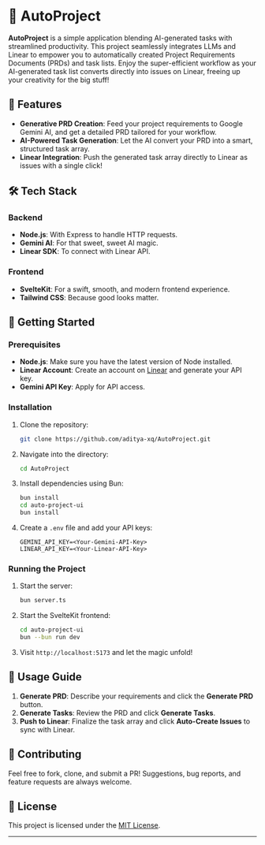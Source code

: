 # 🚀 AutoProject

**AutoProject** is a simple application blending AI-generated tasks with streamlined productivity. This project seamlessly integrates LLMs and Linear to empower you to automatically created Project Requirements Documents (PRDs) and task lists. Enjoy the super-efficient workflow as your AI-generated task list converts directly into issues on Linear, freeing up your creativity for the big stuff!

## 🌟 Features
- **Generative PRD Creation**: Feed your project requirements to Google Gemini AI, and get a detailed PRD tailored for your workflow.
- **AI-Powered Task Generation**: Let the AI convert your PRD into a smart, structured task array.
- **Linear Integration**: Push the generated task array directly to Linear as issues with a single click!

## 🛠️ Tech Stack
### **Backend**
- **Node.js**: With Express to handle HTTP requests.
- **Gemini AI**: For that sweet, sweet AI magic.
- **Linear SDK**: To connect with Linear API.

### **Frontend**
- **SvelteKit**: For a swift, smooth, and modern frontend experience.
- **Tailwind CSS**: Because good looks matter.

## 🚀 Getting Started
### Prerequisites
- **Node.js**: Make sure you have the latest version of Node installed.
- **Linear Account**: Create an account on [Linear](https://linear.app/) and generate your API key.
- **Gemini API Key**: Apply for API access.

### Installation
1. Clone the repository:
    ```bash
    git clone https://github.com/aditya-xq/AutoProject.git
    ```
2. Navigate into the directory:
    ```bash
    cd AutoProject
    ```
3. Install dependencies using Bun:
    ```bash
    bun install
    cd auto-project-ui
    bun install
    ```
4. Create a `.env` file and add your API keys:
    ```plaintext
    GEMINI_API_KEY=<Your-Gemini-API-Key>
    LINEAR_API_KEY=<Your-Linear-API-Key>
    ```

### Running the Project
1. Start the server:
    ```bash
    bun server.ts
    ```
2. Start the SvelteKit frontend:
    ```bash
    cd auto-project-ui
    bun --bun run dev
    ```
3. Visit `http://localhost:5173` and let the magic unfold!

## 📜 Usage Guide
1. **Generate PRD**: Describe your requirements and click the **Generate PRD** button.
2. **Generate Tasks**: Review the PRD and click **Generate Tasks**.
3. **Push to Linear**: Finalize the task array and click **Auto-Create Issues** to sync with Linear.

## 🙌 Contributing
Feel free to fork, clone, and submit a PR! Suggestions, bug reports, and feature requests are always welcome.

## 📄 License
This project is licensed under the [MIT License](LICENSE).

---
